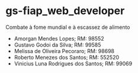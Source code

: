 # gs-fiap_web_developer
Combate à fome mundial e à escassez de alimento
- Amorgan Mendes Lopes; RM: 98552 
- Gustavo Godoi da Silva; RM: 99585 
- Melissa de Oliveira Pecoraro; RM: 98698 
- Roberto Menezes dos Santos; RM: 552520
- Vinicius Luna Rodrigues dos Santos; RM: 99069 

